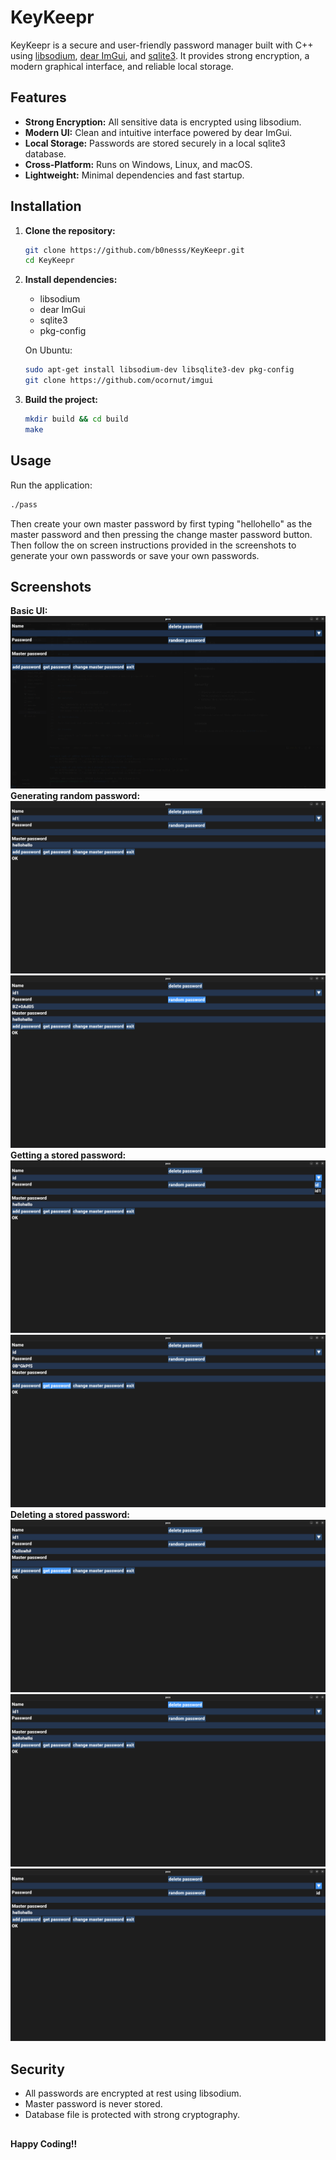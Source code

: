 <!-- uses: libsodium, dear ImGui, sqlite3 -->
# KeyKeepr

KeyKeepr is a secure and user-friendly password manager built with C++ using [libsodium](https://libsodium.gitbook.io/doc/), [dear ImGui](https://github.com/ocornut/imgui), and [sqlite3](https://www.sqlite.org/index.html). It provides strong encryption, a modern graphical interface, and reliable local storage.

## Features

- **Strong Encryption:** All sensitive data is encrypted using libsodium.
- **Modern UI:** Clean and intuitive interface powered by dear ImGui.
- **Local Storage:** Passwords are stored securely in a local sqlite3 database.
- **Cross-Platform:** Runs on Windows, Linux, and macOS.
- **Lightweight:** Minimal dependencies and fast startup.

## Installation

1. **Clone the repository:**
    ```bash
    git clone https://github.com/b0nesss/KeyKeepr.git
    cd KeyKeepr
    ```

2. **Install dependencies:**
    - libsodium
    - dear ImGui
    - sqlite3
    - pkg-config

    On Ubuntu:
    ```bash
    sudo apt-get install libsodium-dev libsqlite3-dev pkg-config
    git clone https://github.com/ocornut/imgui
    ```

3. **Build the project:**
    ```bash
    mkdir build && cd build
    make
    ```

## Usage

Run the application:
```bash
./pass
```

Then create your own master password by first typing "hellohello" as the master password and then pressing the change master password button. Then follow the on screen instructions provided in the screenshots to generate your own passwords or save your own passwords.

## Screenshots
**Basic UI:**
![KeyKeepr UI](/ss/img1.png)
**Generating random password:**
![KeyKeepr UI](/ss/img2.png)
![KeyKeepr UI](/ss/img3.png)
**Getting a stored password:**
![KeyKeepr UI](/ss/img4.png)
![KeyKeepr UI](/ss/img5.png)
**Deleting a stored password:**
![KeyKeepr UI](/ss/img6.png)
![KeyKeepr UI](/ss/img7.png)
![KeyKeepr UI](/ss/img8.png)


## Security

- All passwords are encrypted at rest using libsodium.
- Master password is never stored.
- Database file is protected with strong cryptography.

##
**Happy Coding!!**